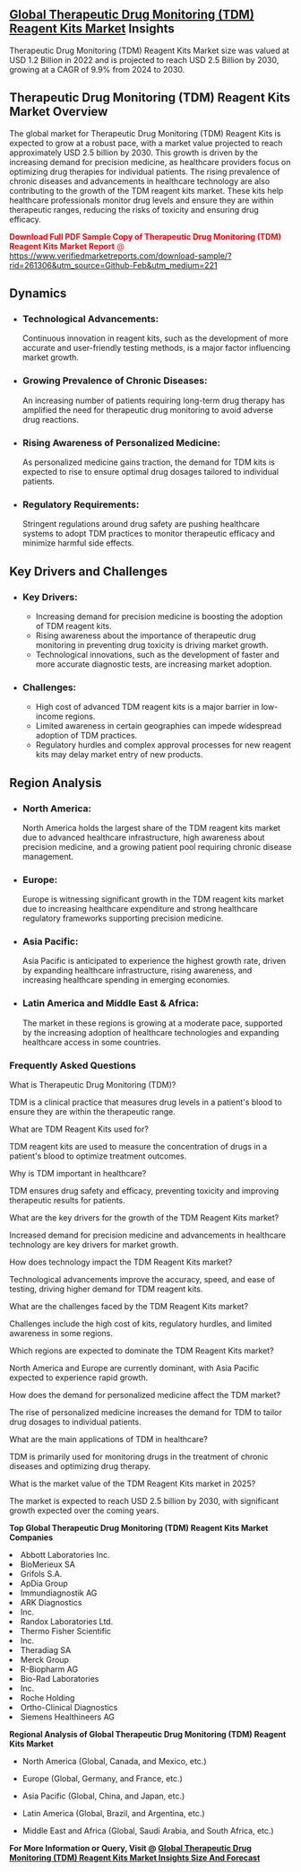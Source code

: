 <h2><a href="https://www.verifiedmarketreports.com/download-sample/?rid=261306&amp;utm_source=Github&amp;utm_medium=221" target="_blank">Global Therapeutic Drug Monitoring (TDM) Reagent Kits Market</a> Insights</h2><p>Therapeutic Drug Monitoring (TDM) Reagent Kits Market size was valued at USD 1.2 Billion in 2022 and is projected to reach USD 2.5 Billion by 2030, growing at a CAGR of 9.9% from 2024 to 2030.</p><p> <h2>Therapeutic Drug Monitoring (TDM) Reagent Kits Market Overview</h2> <p>The global market for Therapeutic Drug Monitoring (TDM) Reagent Kits is expected to grow at a robust pace, with a market value projected to reach approximately USD 2.5 billion by 2030. This growth is driven by the increasing demand for precision medicine, as healthcare providers focus on optimizing drug therapies for individual patients. The rising prevalence of chronic diseases and advancements in healthcare technology are also contributing to the growth of the TDM reagent kits market. These kits help healthcare professionals monitor drug levels and ensure they are within therapeutic ranges, reducing the risks of toxicity and ensuring drug efficacy.</p> <p><p><span class=""><span style="color: #ff0000;"><strong>Download Full PDF Sample Copy of Therapeutic Drug Monitoring (TDM) Reagent Kits Market Report</strong> @ </span><a href="https://www.verifiedmarketreports.com/download-sample/?rid=261306&amp;utm_source=Github-Feb&amp;utm_medium=221" target="_blank">https://www.verifiedmarketreports.com/download-sample/?rid=261306&amp;utm_source=Github-Feb&amp;utm_medium=221</a></span></p></p> <h2>Dynamics</h2> <ul> <li><h3>Technological Advancements:</h3> Continuous innovation in reagent kits, such as the development of more accurate and user-friendly testing methods, is a major factor influencing market growth.</li> <li><h3>Growing Prevalence of Chronic Diseases:</h3> An increasing number of patients requiring long-term drug therapy has amplified the need for therapeutic drug monitoring to avoid adverse drug reactions.</li> <li><h3>Rising Awareness of Personalized Medicine:</h3> As personalized medicine gains traction, the demand for TDM kits is expected to rise to ensure optimal drug dosages tailored to individual patients.</li> <li><h3>Regulatory Requirements:</h3> Stringent regulations around drug safety are pushing healthcare systems to adopt TDM practices to monitor therapeutic efficacy and minimize harmful side effects.</li> </ul> <h2>Key Drivers and Challenges</h2> <ul> <li><h3>Key Drivers:</h3> <ul> <li>Increasing demand for precision medicine is boosting the adoption of TDM reagent kits.</li> <li>Rising awareness about the importance of therapeutic drug monitoring in preventing drug toxicity is driving market growth.</li> <li>Technological innovations, such as the development of faster and more accurate diagnostic tests, are increasing market adoption.</li> </ul> </li> <li><h3>Challenges:</h3> <ul> <li>High cost of advanced TDM reagent kits is a major barrier in low-income regions.</li> <li>Limited awareness in certain geographies can impede widespread adoption of TDM practices.</li> <li>Regulatory hurdles and complex approval processes for new reagent kits may delay market entry of new products.</li> </ul> </li> </ul> <h2>Region Analysis</h2> <ul> <li><h3>North America:</h3> North America holds the largest share of the TDM reagent kits market due to advanced healthcare infrastructure, high awareness about precision medicine, and a growing patient pool requiring chronic disease management.</li> <li><h3>Europe:</h3> Europe is witnessing significant growth in the TDM reagent kits market due to increasing healthcare expenditure and strong healthcare regulatory frameworks supporting precision medicine.</li> <li><h3>Asia Pacific:</h3> Asia Pacific is anticipated to experience the highest growth rate, driven by expanding healthcare infrastructure, rising awareness, and increasing healthcare spending in emerging economies.</li> <li><h3>Latin America and Middle East & Africa:</h3> The market in these regions is growing at a moderate pace, supported by the increasing adoption of healthcare technologies and expanding healthcare access in some countries.</li> </ul> <h3>Frequently Asked Questions</h3> <p>What is Therapeutic Drug Monitoring (TDM)?</p> <p>TDM is a clinical practice that measures drug levels in a patient's blood to ensure they are within the therapeutic range.</p> <p>What are TDM Reagent Kits used for?</p> <p>TDM reagent kits are used to measure the concentration of drugs in a patient's blood to optimize treatment outcomes.</p> <p>Why is TDM important in healthcare?</p> <p>TDM ensures drug safety and efficacy, preventing toxicity and improving therapeutic results for patients.</p> <p>What are the key drivers for the growth of the TDM Reagent Kits market?</p> <p>Increased demand for precision medicine and advancements in healthcare technology are key drivers for market growth.</p> <p>How does technology impact the TDM Reagent Kits market?</p> <p>Technological advancements improve the accuracy, speed, and ease of testing, driving higher demand for TDM reagent kits.</p> <p>What are the challenges faced by the TDM Reagent Kits market?</p> <p>Challenges include the high cost of kits, regulatory hurdles, and limited awareness in some regions.</p> <p>Which regions are expected to dominate the TDM Reagent Kits market?</p> <p>North America and Europe are currently dominant, with Asia Pacific expected to experience rapid growth.</p> <p>How does the demand for personalized medicine affect the TDM market?</p> <p>The rise of personalized medicine increases the demand for TDM to tailor drug dosages to individual patients.</p> <p>What are the main applications of TDM in healthcare?</p> <p>TDM is primarily used for monitoring drugs in the treatment of chronic diseases and optimizing drug therapy.</p> <p>What is the market value of the TDM Reagent Kits market in 2025?</p> <p>The market is expected to reach USD 2.5 billion by 2030, with significant growth expected over the coming years.</p> </p><p><strong>Top Global Therapeutic Drug Monitoring (TDM) Reagent Kits Market Companies</strong></p><div data-test-id=""><p><li>Abbott Laboratories Inc.</li><li> BioMerieux SA</li><li> Grifols S.A.</li><li> ApDia Group</li><li> Immundiagnostik AG</li><li> ARK Diagnostics</li><li> Inc.</li><li> Randox Laboratories Ltd.</li><li> Thermo Fisher Scientific</li><li> Inc.</li><li> Theradiag SA</li><li> Merck Group</li><li> R-Biopharm AG</li><li> Bio-Rad Laboratories</li><li> Inc.</li><li> Roche Holding</li><li> Ortho-Clinical Diagnostics</li><li> Siemens Healthineers AG</li></p><div><strong>Regional Analysis of&nbsp;Global Therapeutic Drug Monitoring (TDM) Reagent Kits Market</strong></div><ul><li dir="ltr"><p dir="ltr">North America&nbsp;(Global, Canada, and Mexico, etc.)</p></li><li dir="ltr"><p dir="ltr">Europe (Global, Germany, and France, etc.)</p></li><li dir="ltr"><p dir="ltr">Asia Pacific&nbsp;(Global, China, and Japan, etc.)</p></li><li dir="ltr"><p dir="ltr">Latin America&nbsp;(Global, Brazil, and Argentina, etc.)</p></li><li dir="ltr">Middle East and Africa&nbsp;(Global, Saudi Arabia, and South Africa, etc.)</li></ul><p><strong>For More Information or Query, Visit @&nbsp;</strong><strong><a href="https://www.verifiedmarketreports.com/product/therapeutic-drug-monitoring-tdm-reagent-kits-market/?utm_source=Github&amp;utm_medium=221" target="_blank">Global Therapeutic Drug Monitoring (TDM) Reagent Kits Market Insights Size And Forecast</a></strong></p></div>

